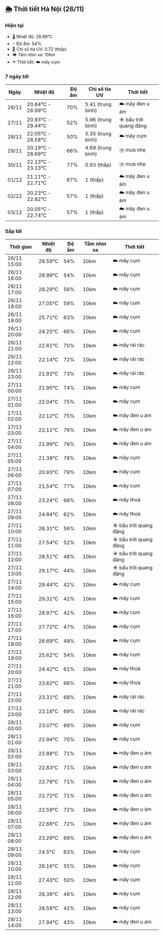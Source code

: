 ## 🌦️ Thời tiết Hà Nội (26/11)

### Hiện tại

- 🌡️ Nhiệt độ: 28.99℃
- 💦 Độ ẩm: 54%
- 🌟 Chỉ số tia UV: 0.72 (thấp)
- 👁️ Tầm nhìn xa: 10km
- ☂️ Thời tiết: ☁️ mây cụm

### 7 ngày tới

| Ngày | Nhiệt độ | Độ ẩm | Chỉ số tia UV | Thời tiết |
| --- | --- | --- | --- | --- |
| 26/11 | 20.84℃ - 28.99℃ | 70% | 5.41 (trung bình) | ☁️ mây đen u ám |
| 27/11 | 20.93℃ - 29.44℃ | 52% | 5.96 (trung bình) | ☀️ bầu trời quang đãng |
| 28/11 | 22.05℃ - 28.58℃ | 50% | 5.35 (trung bình) | ☁️ mây cụm |
| 29/11 | 20.19℃ - 28.69℃ | 66% | 4.69 (trung bình) | ⛈️ mưa nhẹ |
| 30/11 | 22.13℃ - 23.13℃ | 77% | 0.93 (thấp) | ⛈️ mưa nhẹ |
| 01/12 | 21.11℃ - 22.71℃ | 67% | 1 (thấp) | ☁️ mây đen u ám |
| 02/12 | 20.23℃ - 22.82℃ | 57% | 1 (thấp) | ☁️ mây đen u ám |
| 03/12 | 20.05℃ - 22.74℃ | 57% | 1 (thấp) | ☁️ mây đen u ám |

### Sắp tới

| Thời gian | Nhiệt độ | Độ ẩm | Tầm nhìn xa | Thời tiết |
| --- | --- | --- | --- | --- |
| 26/11 15:00 | 28.59℃ | 54% | 10km | ☁️ mây cụm |
| 26/11 16:00 | 28.99℃ | 54% | 10km | ☁️ mây cụm |
| 26/11 17:00 | 28.29℃ | 56% | 10km | ☁️ mây cụm |
| 26/11 18:00 | 27.05℃ | 59% | 10km | ☁️ mây cụm |
| 26/11 19:00 | 25.71℃ | 63% | 10km | ☁️ mây cụm |
| 26/11 20:00 | 24.25℃ | 66% | 10km | ☁️ mây cụm |
| 26/11 21:00 | 22.61℃ | 70% | 10km | ☁️ mây rải rác |
| 26/11 22:00 | 22.14℃ | 72% | 10km | ☁️ mây rải rác |
| 26/11 23:00 | 21.92℃ | 73% | 10km | ☁️ mây rải rác |
| 27/11 00:00 | 21.95℃ | 74% | 10km | ☁️ mây cụm |
| 27/11 01:00 | 22.04℃ | 75% | 10km | ☁️ mây cụm |
| 27/11 02:00 | 22.12℃ | 75% | 10km | ☁️ mây đen u ám |
| 27/11 03:00 | 22.11℃ | 76% | 10km | ☁️ mây đen u ám |
| 27/11 04:00 | 21.99℃ | 76% | 10km | ☁️ mây đen u ám |
| 27/11 05:00 | 21.38℃ | 78% | 10km | ☁️ mây cụm |
| 27/11 06:00 | 20.93℃ | 79% | 10km | ☁️ mây cụm |
| 27/11 07:00 | 21.54℃ | 77% | 10km | ☁️ mây cụm |
| 27/11 08:00 | 23.24℃ | 68% | 10km | ☁️ mây thưa |
| 27/11 09:00 | 24.84℃ | 62% | 10km | ☁️ mây thưa |
| 27/11 10:00 | 26.31℃ | 56% | 10km | ☀️ bầu trời quang đãng |
| 27/11 11:00 | 27.54℃ | 52% | 10km | ☀️ bầu trời quang đãng |
| 27/11 12:00 | 28.51℃ | 48% | 10km | ☀️ bầu trời quang đãng |
| 27/11 13:00 | 29.17℃ | 44% | 10km | ☀️ bầu trời quang đãng |
| 27/11 14:00 | 29.44℃ | 42% | 10km | ☁️ mây cụm |
| 27/11 15:00 | 29.31℃ | 42% | 10km | ☁️ mây cụm |
| 27/11 16:00 | 28.97℃ | 42% | 10km | ☁️ mây cụm |
| 27/11 17:00 | 27.72℃ | 47% | 10km | ☁️ mây cụm |
| 27/11 18:00 | 26.69℃ | 49% | 10km | ☁️ mây cụm |
| 27/11 19:00 | 25.62℃ | 54% | 10km | ☁️ mây cụm |
| 27/11 20:00 | 24.42℃ | 61% | 10km | ☁️ mây thưa |
| 27/11 21:00 | 23.62℃ | 66% | 10km | ☁️ mây thưa |
| 27/11 22:00 | 23.31℃ | 68% | 10km | ☁️ mây rải rác |
| 27/11 23:00 | 23.18℃ | 69% | 10km | ☁️ mây rải rác |
| 28/11 00:00 | 23.07℃ | 69% | 10km | ☁️ mây cụm |
| 28/11 01:00 | 22.94℃ | 70% | 10km | ☁️ mây cụm |
| 28/11 02:00 | 22.88℃ | 71% | 10km | ☁️ mây đen u ám |
| 28/11 03:00 | 22.83℃ | 71% | 10km | ☁️ mây đen u ám |
| 28/11 04:00 | 22.78℃ | 71% | 10km | ☁️ mây đen u ám |
| 28/11 05:00 | 22.72℃ | 71% | 10km | ☁️ mây đen u ám |
| 28/11 06:00 | 22.59℃ | 72% | 10km | ☁️ mây đen u ám |
| 28/11 07:00 | 22.68℃ | 72% | 10km | ☁️ mây đen u ám |
| 28/11 08:00 | 23.29℃ | 69% | 10km | ☁️ mây đen u ám |
| 28/11 09:00 | 24.5℃ | 63% | 10km | ☁️ mây cụm |
| 28/11 10:00 | 26.16℃ | 55% | 10km | ☁️ mây cụm |
| 28/11 11:00 | 27.43℃ | 50% | 10km | ☁️ mây cụm |
| 28/11 12:00 | 28.36℃ | 46% | 10km | ☁️ mây cụm |
| 28/11 13:00 | 28.58℃ | 42% | 10km | ☁️ mây cụm |
| 28/11 14:00 | 27.94℃ | 43% | 10km | ☁️ mây đen u ám |
